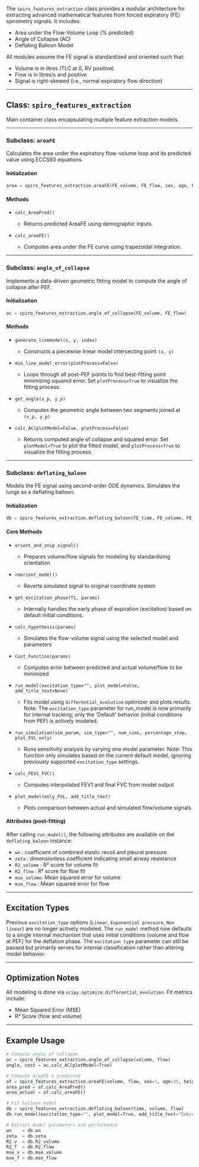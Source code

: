 The `spiro_features_extraction` class provides a modular architecture for extracting advanced mathematical features from forced expiratory (FE) spirometry signals. It includes:

* Area under the Flow-Volume Loop (% predicted)
* Angle of Collapse (AC)
* Deflating Balloon Model

All modules assume the FE signal is standardized and oriented such that:

* Volume is in litres (TLC at 0, RV positive)
* Flow is in litres/s and positive
* Signal is right-skewed (i.e., normal expiratory flow direction)

---

## Class: `spiro_features_extraction`

Main container class encapsulating multiple feature extraction models.

---

### Subclass: `areaFE`

Calculates the area under the expiratory flow-volume loop and its predicted value using ECCS93 equations.

#### Initialization

```python
area = spiro_features_extraction.areaFE(FE_volume, FE_flow, sex, age, height)
```

#### Methods

* `calc_AreaPred()`

  * Returns predicted AreaFE using demographic inputs.

* `calc_areaFE()`

  * Computes area under the FE curve using trapezoidal integration.

---

### Subclass: `angle_of_collapse`

Implements a data-driven geometric fitting model to compute the angle of collapse after PEF.

#### Initialization

```python
ac = spiro_features_extraction.angle_of_collapse(FE_volume, FE_flow)
```

#### Methods

* `generate_linemodel(x, y, index)`

  * Constructs a piecewise linear model intersecting point `(x, y)`

* `min_line_model_error(plotProcess=False)`

  * Loops through all post-PEF points to find best-fitting point minimizing squared error. 
  Set `plotProcess=True` to visualize the fitting process.

* `get_angle(x_p, y_p)`

  * Computes the geometric angle between two segments joined at `(x_p, y_p)`

* `calc_AC(plotModel=False, plotProcess=False)`

  * Returns computed angle of collapse and squared error. 
  Set `plotModel=True` to plot the fitted model, and `plotProcess=True` to visualize the fitting process.

---

### Subclass: `deflating_baloon`

Models the FE signal using second-order ODE dynamics. Simulates the lungs as a deflating balloon.

#### Initialization

```python
db = spiro_features_extraction.deflating_baloon(FE_time, FE_volume, FE_flow)
```

#### Core Methods

* `orient_and_snip_signal()`

  * Prepares volume/flow signals for modeling by standardizing orientation

* `reorient_model()`

  * Reverts simulated signal to original coordinate system

* `get_excitation_phase(T1, params)`

  * Internally handles the early phase of expiration (excitation) based on default initial conditions.

* `calc_hypothesis(params)`

  * Simulates the flow-volume signal using the selected model and parameters

* `Cost_Function(params)`

  * Computes error between predicted and actual volume/flow to be minimized

* `run_model(excitation_type="", plot_model=False, add_title_text=None)`

  * Fits model using `differential_evolution` optimizer and plots results. 
  Note: The `excitation_type` parameter for run_model is now primarily for internal tracking; only the 'Default' behavior (initial conditions from PEF) is actively modeled.

* `run_simulation(sim_param, sim_type="", num_sims, percentage_step, plot_FVL_only)`

  * Runs sensitivity analysis by varying one model parameter. 
  Note: This function only simulates based on the current default model, ignoring previously supported `excitation_type` settings.

* `calc_FEV1_FVC()`

  * Computes interpolated FEV1 and final FVC from model output

* `plot_model(only_FVL, add_title_text)`

  * Plots comparison between actual and simulated flow/volume signals

#### Attributes (post-fitting)

After calling `run_model()`, the following attributes are available on the `deflating_baloon` instance:

* `wn`         : coefficient of combined elastic recoil and pleural pressure
* `zeta`      : dimensionless coefficient indicating small airway resistance
* `R2_volume` : R² score for volume fit
* `R2_flow`   : R² score for flow fit
* `mse_volume`: Mean squared error for volume
* `mse_flow`  : Mean squared error for flow

---

## Excitation Types

Previous `excitation_type` options (`Linear`, `Exponential pressure`, `Non linear`) are no longer actively modeled. The `run_model` method now defaults to a single internal mechanism that uses initial conditions (volume and flow at PEF) for the deflation phase. The `excitation_type` parameter can still be passed but primarily serves for internal classification rather than altering model behavior.

---

## Optimization Notes

All modeling is done via `scipy.optimize.differential_evolution`. Fit metrics include:

* Mean Squared Error (MSE)
* R² Score (flow and volume)

---

## Example Usage

```python
# Compute angle of collapse
ac = spiro_features_extraction.angle_of_collapse(volume, flow)
angle, cost = ac.calc_AC(plotModel=True)

# Compute AreaFE % predicted
af = spiro_features_extraction.areaFE(volume, flow, sex=1, age=35, height=170)
area_pred = af.calc_AreaPred()
area_actual = af.calc_areaFE()

# Fit balloon model
db = spiro_features_extraction.deflating_baloon(time, volume, flow)
db.run_model(excitation_type="", plot_model=True, add_title_text="SubjectID")  # Title shown on plot

# Extract model parameters and performance
wn    = db.wn
zeta  = db.zeta
R2_v  = db.R2_volume
R2_f  = db.R2_flow
mse_v = db.mse_volume
mse_f = db.mse_flow
```